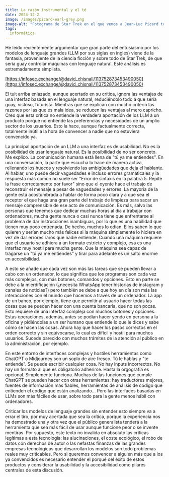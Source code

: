 ```yaml
---
title: La razón instrumental y el té
date: 2024-12-2
image: /images/picard-earl-grey.png
image-alt: "Fotograma de Star Trek en el que vemos a Jean-Luc Picard tomando una taza de té earl grey."
tags:
  informática
---
```

He leído recientemente argumentar que gran parte del entusiasmo por los modelos de lenguaje grandes (LLM por sus siglas en inglés) viene de la fantasía, proveniente de la ciencia ficción y sobre todo de Star Trek, de que sería guay controlar máquinas con lenguaje natural. Este análisis es extremadamente simplista.

[https://infosec.exchange/@david_chisnall/113752873453490050](https://infosec.exchange/@david_chisnall/113752873453490050)

El tuit arriba enlazado, aunque acertado en su crítica, ignora las ventajas de una interfaz basada en el lenguaje natural, reduciéndolo todo a que sería guay, vistoso, futurista. Mientras que se explican con mucho criterio las razones por las que es mala idea, se reducen las ventajas al mero capricho. Creo que esta crítica no entiende la verdadera aportación de los LLM a un producto porque no entiende las preferencias y necesidades de un amplio sector de los usuarios. Esto la hace, aunque factualmente correcta, totalmente inútil a la hora de convencer a nadie que no estuviera convencido ya.

La principal aportación de un LLM a una interfaz es de usabilidad. No es la posibilidad de usar lenguaje natural. Es la posibilidad de no ser concreto. Me explico. La comunicación humana está llena de "tú ya me entiendes". En una conversación, la parte que escucha lo hace de manera activa, rellenando los huecos y resolviendo las ambigüedades que deja el hablante. Al hablar, uno puede decir vaguedades e incluso errores gramáticales y la respuesta más común no suele ser "Error de sintaxis en la palabra 5. Repite la frase correctamente por favor" sino que el oyente hace el trabajo de reconstruir el mensaje a pesar de vaguedades y errores. La mayoría de la gente está acostumbrada a hablar de forma poco clara y a que sea el receptor el que haga una gran parte del trabajo de limpieza para sacar un mensaje comprensible de ese acto de comunicación. Es más, salvo las personas que tenemos que dedicar muchas horas al día a trabajar con ordenadores, mucha gente nunca o casi nunca tiene que enfrentarse al problema de dar instrucciones inambiguas, por lo que es una habilidad que tienen muy poco entrenada. De hecho, muchos lo odian. Ellos saben lo que quieren y serían mucho más felices si la máquina simplemente lo hiciera en vez de dar errores raros que nadie entiende. Cuando una máquina requiere que el usuario se adhiera a un formato estricto y complejo, esa es una interfaz muy hostil para mucha gente. Que la máquina sea capaz de tragarse un "tú ya me entiendes" y tirar para adelante es un salto enorme en accesibilidad.

A esto se añade que cada vez son más las tareas que se pueden llevar a cabo con un ordenador, lo que significa que los programas son cada vez más complejos, con más botones, comandos y opciones. Esto en parte se debe a la mierdificación (¿necesita WhatsApp tener historias de instagram y canales de noticias?) pero también se debe a que hoy en día son más las interacciones con el mundo que hacemos a través de un ordenador. La app de un banco, por ejemplo, tiene que permitir al usuario hacer todas las cosas que se pueden hacer con una cuenta bancaria, que no son pocas. Esto requiere de una interfaz compleja con muchos botones y opciones. Estas operaciones, además, antes se podían hacer yendo en persona a la oficina y pidiéndolas a un ser humano que entiende lo que le dices y sabe cómo se hacen las cosas. Ahora hay que hacer los pasos correctos en el orden correcto y sin equivocarse, lo cual es difícil y hostil para muchos usuarios. Sucede parecido con muchos trámites de la atención al público en la administración, por ejemplo.

En este entorno de interfaces complejas y hostiles herramientas como ChatGPT o Midjourney son un soplo de aire fresco. Tú le hablas y "te entiende". Se puede escribir cualquier cosa. No hay inputs incorrectos. No hay un formato al que es obligatorio adherirse. Hasta la orgografía es opcional. Simplemente funciona. Muchas de las funciones que cumple ChatGPT se pueden hacer con otras herramientas: hay traductores mejores, fuentes de información más fiables, herramientas de análisis de código que entienden el código que están analizando... Pero las interfaces basadas en LLMs son más fáciles de usar, sobre todo para la gente menos hábil con ordenadores.

Criticar los modelos de lenguaje grandes sin entender esto siempre va a errar el tiro, por muy acertada que sea la crítica, porque la experiencia nos ha demostrado una y otra vez que el público generalista tenderá a la herramienta que sea más fácil de usar aunque funcione peor o se invente mentiras. Por supuesto, este texto no invalida en absoluto las críticas legítimas a esta tecnología: las alucinaciones, el coste ecológico, el robo de datos con derechos de autor o las nefastas finanzas de las grandes empresas tecnológicas que desarrollan los modelos son todo problemas reales muy criticables. Pero si queremos convencer a alguien más que a los ya convencidos es necesario entender el porqué del éxito de estos productos y considerar la usabilidad y la accesibilidad como pilares centrales de esta discusión.
